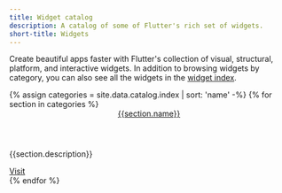 ```yaml
---
title: Widget catalog
description: A catalog of some of Flutter's rich set of widgets.
short-title: Widgets
---
```


Create beautiful apps faster with Flutter's collection of visual, structural,
platform, and interactive widgets. In addition to browsing widgets by category,
you can also see all the widgets in the [widget index][].

<div class="card-deck card-deck--responsive">
{% assign categories = site.data.catalog.index | sort: 'name' -%}
{% for section in categories %}
    <div class="card">
        <div class="card-body">
            <a href="{{page.url}}{{section.id}}"><header class="card-title">{{section.name}}</header></a>
            <p class="card-text">{{section.description}}</p>
        </div>
        <div class="card-footer card-footer--transparent">
            <a href="{{page.url}}{{section.id}}">Visit</a>
        </div>
    </div>
{% endfor %}
</div>


[widget index]: /docs/reference/widgets

